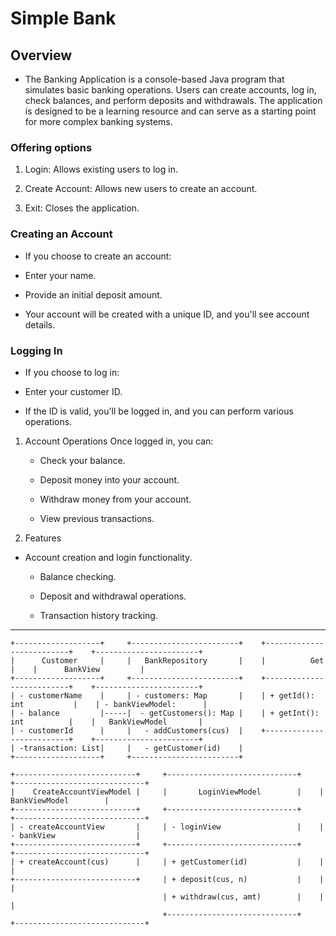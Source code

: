 # Simple Bank

## Overview

* The Banking Application is a console-based Java program that simulates basic banking operations. Users can create accounts, log in, check balances, and perform deposits and withdrawals. The application is designed to be a learning resource and can serve as a starting point for more complex banking systems.

### Offering options
1. Login: Allows existing users to log in.

2. Create Account: Allows new users to create an account.

3. Exit: Closes the application.

### Creating an Account

* If you choose to create an account:

* Enter your name.

* Provide an initial deposit amount.

* Your account will be created with a unique ID, and you'll see account details.

### Logging In

* If you choose to log in:

* Enter your customer ID.

* If the ID is valid, you'll be logged in, and you can perform various operations.

1. Account Operations Once logged in, you can:

    * Check your balance.
    
    * Deposit money into your account.
    
    * Withdraw money from your account.
    
    * View previous transactions.
2. Features

* Account creation and login functionality.
    * Balance checking.
    
    * Deposit and withdrawal operations.
    
    * Transaction history tracking.
----

```
+-------------------+     +------------------------+    +--------------------------+    +-----------------------+
|      Customer     |     |   BankRepository       |    |          Get             |    |      BankView         |
+-------------------+     +------------------------+    +--------------------------+    +-----------------------+
| - customerName    |     | - customers: Map       |    | + getId(): int           |    | - bankViewModel:      |
| - balance         |-----|  - getCustomers(): Map |    | + getInt(): int          |    |   BankViewModel       |
| - customerId      |     |   - addCustomers(cus)  |    +--------------------------+    +-----------------------+
| -transaction: List|     |   - getCustomer(id)    |
+-------------------+     +------------------------+

+---------------------------+     +-----------------------------+    +-----------------------------+
|    CreateAccountViewModel |     |       LoginViewModel        |    |        BankViewModel        |
+---------------------------+     +-----------------------------+    +-----------------------------+
| - createAccountView       |     | - loginView                 |    | - bankView                  |
+---------------------------+     +-----------------------------+    +-----------------------------+
| + createAccount(cus)      |     | + getCustomer(id)           |    |                             |
+---------------------------+     | + deposit(cus, n)           |    |                             |
                                  | + withdraw(cus, amt)        |    |                             |
                                  +-----------------------------+    +-----------------------------+

```